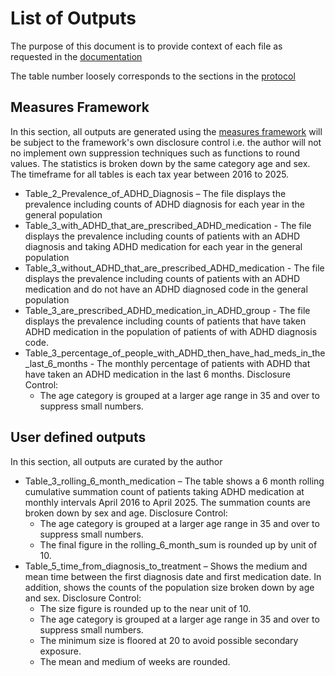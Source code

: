 # List of Outputs

The purpose of this document is to provide context of each file as requested in the [documentation](https://docs.opensafely.org/using-opensafely/viewing-and-releasing-outputs/viewing-and-releasing-with-airlock/how-tos/create-and-submit-a-release-request/)

The table number loosely corresponds to the sections in the [protocol](https://github.com/opensafely/ADHD-Pre-and-Post-Covid/blob/1336ee91b49d90877f221f92d16f00183e47e167/protocol%20/README.md)

## Measures Framework
In this section, all outputs are generated using the [measures framework](https://docs.opensafely.org/ehrql/explanation/measures/) will be subject to the framework's own disclosure control i.e. the author will not no implement own suppression techniques such as functions to round values. The statistics is broken down by the same category age and sex. The timeframe for all tables is each tax year between 2016 to 2025.  

* Table_2_Prevalence_of_ADHD_Diagnosis – The file displays the prevalence including counts of ADHD diagnosis for each year in the general population
* Table_3_with_ADHD_that_are_prescribed_ADHD_medication - The file displays the prevalence including counts of patients with an ADHD diagnosis and taking ADHD medication for each year in the general population
* Table_3_without_ADHD_that_are_prescribed_ADHD_medication - The file displays the prevalence including counts of patients with an ADHD medication and do not have an ADHD diagnosed code in the general population
* Table_3_are_prescribed_ADHD_medication_in_ADHD_group - The file displays the prevalence including counts of patients that have taken ADHD medication in the population of patients of with ADHD diagnosis code.
* Table_3_percentage_of_people_with_ADHD_then_have_had_meds_in_the_last_6_months - The monthly percentage of patients with ADHD that have taken an ADHD medication in the last 6 months. Disclosure Control:
    * The age category is grouped at a larger age range in 35 and over to suppress small numbers.

## User defined outputs
In this section, all outputs are curated by the author

* Table_3_rolling_6_month_medication – The table shows a 6 month rolling cumulative summation count of patients taking ADHD medication at monthly intervals April 2016 to April 2025. The summation counts are broken down by sex and age. Disclosure Control:
    * The age category is grouped at a larger age range in 35 and over to suppress small numbers.
    * The final figure in the rolling_6_month_sum is rounded up by unit of 10.
* Table_5_time_from_diagnosis_to_treatment – Shows the medium and mean time between the first diagnosis date and first medication date. In addition, shows the counts of the population size broken down by age and sex. Disclosure Control:
    * The size figure is rounded up to the near unit of 10.
    * The age category is grouped at a larger age range in 35 and over to suppress small numbers.
    * The minimum size is floored at 20 to avoid possible secondary exposure.
    * The mean and medium of weeks are rounded.